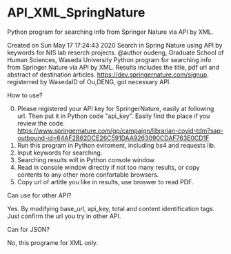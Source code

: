 # API_XML_SpringNature
Python program for searching info from Springer Nature via API by XML.

Created on Sun May 17 17:24:43 2020
Search in Spring Nature using API by keywords for NIS lab reserch projects.
@author oudeng, Graduate School of Human Sciences, Waseda University
Python program for searching info from Springer Nature via API by XML.
Results includes the title, pdf url and abstract of destination articles. 
https://dev.springernature.com/signup.  
registerred by WasedaID of Ou,DENG, got necessary API.

How to use?

0) Please registered your API key for SpringerNature, easily at following url. Then put it in Python code "api_key". Easily find the place if you review the code.
   https://www.springernature.com/gp/campaign/librarian-covid-tdm?sap-outbound-id=64AF2B62DCE26C591DAA9263090CDAF763E0CD1F
1) Run this program in Python eviroment, including bs4 and requests lib.
2) Input keywords for searching.
3) Searching results will in Python console window.
4) Read in console window directly if not too many results,
   or copy contents to any other more confortable browsers.
5) Copy url of artitle you like in results, use broswer to read PDF.
 
Can use for other API?

Yes. By modifying base_url, api_key, total and content identification tags.
Just confirm the url you try in other API. 

Can for JSON?

No, this programe for XML only.
